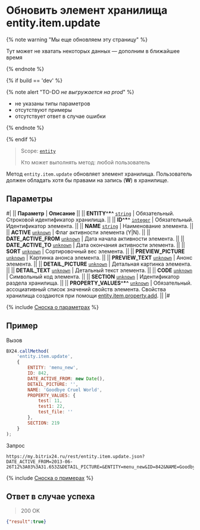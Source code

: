 # Обновить элемент хранилища entity.item.update

{% note warning "Мы еще обновляем эту страницу" %}

Тут может не хватать некоторых данных — дополним в ближайшее время

{% endnote %}

{% if build == 'dev' %}

{% note alert "TO-DO _не выгружается на prod_" %}

- не указаны типы параметров
- отсутствуют примеры
- отсутствует ответ в случае ошибки

{% endnote %}

{% endif %}

> Scope: [`entity`](../../scopes/permissions.md)
>
> Кто может выполнять метод: любой пользователь

Метод `entity.item.update` обновляет элемент хранилища. Пользователь должен обладать хотя бы правами на запись (**W**) в хранилище.

## Параметры

#|
|| **Параметр** | **Описание** ||
|| **ENTITY^*^**
[`string`](../../data-types.md) | Обязательный. Строковой идентификатор хранилища. ||
|| **ID^*^**
[`integer`](../../data-types.md) | Обязательный. Идентификатор элемента. ||
|| **NAME**
[`string`](../../data-types.md) | Наименование элемента. ||
|| **ACTIVE**
[`unknown`](../../data-types.md) | Флаг активности элемента (Y\|N). ||
|| **DATE_ACTIVE_FROM**
[`unknown`](../../data-types.md) | Дата начала активности элемента. ||
|| **DATE_ACTIVE_TO**
[`unknown`](../../data-types.md) | Дата окончания активности элемента. ||
|| **SORT**
[`unknown`](../../data-types.md) | Сортировочный вес элемента. ||
|| **PREVIEW_PICTURE**
[`unknown`](../../data-types.md) | Картинка анонса элемента. ||
|| **PREVIEW_TEXT**
[`unknown`](../../data-types.md) | Анонс элемента. ||
|| **DETAIL_PICTURE**
[`unknown`](../../data-types.md) | Детальная картинка элемента. ||
|| **DETAIL_TEXT**
[`unknown`](../../data-types.md) | Детальный текст элемента. ||
|| **CODE**
[`unknown`](../../data-types.md) | Символьный код элемента. ||
|| **SECTION**
[`unknown`](../../data-types.md) | Идентификатор раздела хранилища. ||
|| **PROPERTY_VALUES^*^**
[`unknown`](../../data-types.md) | Обязательный. ассоциативный список значений свойств элемента. Свойства хранилища создаются при помощи [entity.item.property.add](./properties/entity-item-property-add.md). ||
|#

{% include [Сноска о параметрах](../../../_includes/required.md) %}

## Пример

Вызов

```js
BX24.callMethod(
    'entity.item.update',
    {
        ENTITY: 'menu_new',
        ID: 842,
        DATE_ACTIVE_FROM: new Date(),
        DETAIL_PICTURE: '',
        NAME: 'Goodbye Cruel World',
        PROPERTY_VALUES: {
            test: 11,
            test1: 22,
            test_file: ''
        },
        SECTION: 219
    }
);
```

Запрос

```http
https://my.bitrix24.ru/rest/entity.item.update.json?DATE_ACTIVE_FROM=2013-06-26T12%3A03%3A31.653Z&DETAIL_PICTURE=&ENTITY=menu_new&ID=842&NAME=Goodbye%20Cruel%20World&PROPERTY_VALUES%5Btest1%5D=22&PROPERTY_VALUES%5Btest%5D=11&PROPERTY_VALUES%5Btest_file%5D=&SECTION=219&auth=9affe382af74d9c5caa588e28096e872
```

{% include [Сноска о примерах](../../../_includes/examples.md) %}

## Ответ в случае успеха

> 200 OK
```json
{"result":true}
```